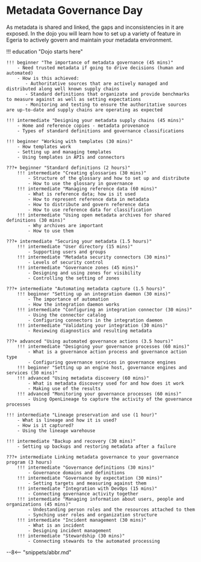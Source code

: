 <!-- SPDX-License-Identifier: CC-BY-4.0 -->
<!-- Copyright Contributors to the ODPi Egeria project 2020. -->

# Metadata Governance Day

As metadata is shared and linked, the gaps and inconsistencies in it are exposed.  In the dojo you will learn how to set up a variety of feature in Egeria to actively govern and maintain your metadata environment.

!!! education "Dojo starts here"

    !!! beginner "The importance of metadata governance (45 mins)"
        - Need trusted metadata if going to drive decisions (human and automated)
        - How is this achieved:
           - Authoritative sources that are actively managed and distributed along well known supply chains
           - Standard definitions that organizate and provide benchmarks to measure against as well as setting expectations
           - Monitoring and testing to ensure the authoritative sources are up-to-date and supply chains are operating as expected
        
    !!! intermediate "Designing your metadata supply chains (45 mins)"
        - Home and reference copies - metadata provenance
        - Types of standard definitions and governance classifications
    
    !!! beginner "Working with templates (30 mins)"
        - How templates work
        - Setting up and managing templates
        - Using templates in APIs and connectors
    
    ???+ beginner "Standard definitions (2 hours)"
        !!! intermediate "Creating glossaries (30 mins)"
            - Structure of the glossary and how to set up and distribute
            - How to use the glossary in governance
        !!! intermediate "Managing reference data (60 mins)"
            - What is reference data; how is it used
            - How to represent reference data in metadata
            - How to distribute and govern reference data
            - How to use reference data for classification
        !!! intermediate "Using open metadata archives for shared definitions (30 mins)"
            - Why archives are important
            - How to use them

    ???+ intermediate "Securing your metadata (1.5 hours)"
        !!! intermediate "User directory (15 mins)"
            - Supporting users and groups
        !!! intermediate "Metadata security connectors (30 mins)"
            - Levels of security control
        !!! intermediate "Governance zones (45 mins)"
            - Designing and using zones for visibility
            - Controlling the setting of zones

    ???+ intermediate "Automating metadata capture (1.5 hours)"
        !!! beginner "Setting up an integration daemon (30 mins)"
            - The importance of automation
            - How the integration daemon works
        !!! intermediate "Configuring an integration connector (30 mins)"
            - Using the connector catalog
            - Configuring connectors in the integration daemon
        !!! intermediate "Validating your integration (30 mins)"
            - Reviewing diagnostics and resulting metadata

    ???+ advanced "Using automated governance actions (3.5 hours)"
        !!! intermediate "Designing your governance processes (60 mins)"
            - What is a governance action process and governance action type
            - Configuring governance services in governance engines
        !!! beginner "Setting up an engine host, governance engines and services (30 mins)"
        !!! advanced "Using metadata discovery (60 mins)"
            - What is metadata discovery used for and how does it work
            - Making use of the results
        !!! advanced "Monitoring your governance processes (60 mins)"
            - Using OpenLineage to capture the activity of the governance processes
   
    !!! intermediate "Lineage preservation and use (1 hour)"
        - What is lineage and how it is used?
        - How is it captured?
        - Using the lineage warehouse
    
    !!! intermediate "Backup and recovery (30 mins)"
        - Setting up backups and restoring metadata after a failure

    ???+ intermediate Linking metadata governance to your governance program (3 hours)
        !!! intermediate "Governance definitions (30 mins)"
            - Governance domains and definitions
        !!! intermediate "Governance by expectation (30 mins)"
            - Setting targets and measuring against them
        !!! intermediate "Integration with DevOps (15 mins)"
            - Connecting governance activity together
        !!! intermediate "Managing information about users, people and organizations (45 mins)"
            - Undestanding person roles and the resources attached to them
            - Synching user roles and organization structure
        !!! intermediate "Incident management (30 mins)"
            - What is an incident
            - Designing incident management
        !!! intermediate "Stewardship (30 mins)"
            - Connecting stewards to the automated processing
          
--8<-- "snippets/abbr.md"